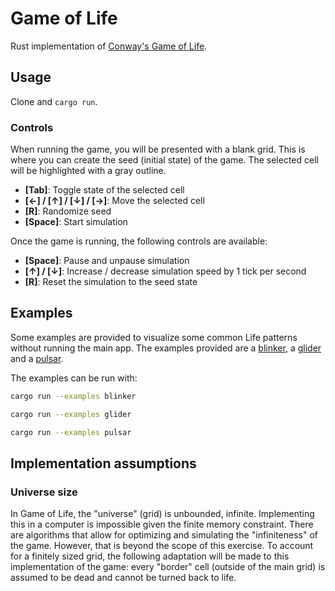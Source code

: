 # Game of Life

Rust implementation of [Conway's Game of Life](https://conwaylife.com/wiki/Conway%27s_Game_of_Life).

## Usage

Clone and `cargo run`.

### Controls

When running the game, you will be presented with a blank grid. This is where you can create the seed (initial state) of the game. The selected cell will be highlighted with a gray outline.

- **[Tab]**: Toggle state of the selected cell
- **[←] / [↑] / [↓] / [→]**: Move the selected cell
- **[R]**: Randomize seed
- **[Space]**: Start simulation

Once the game is running, the following controls are available:

- **[Space]**: Pause and unpause simulation
- **[↑] / [↓]**: Increase / decrease simulation speed by 1 tick per second
- **[R]**: Reset the simulation to the seed state


## Examples

Some examples are provided to visualize some common Life patterns without running the main app. The examples provided are a [blinker](https://conwaylife.com/wiki/Blinker), a [glider](https://conwaylife.com/wiki/Glider) and a [pulsar](https://conwaylife.com/wiki/Pulsar).

The examples can be run with:

```bash
cargo run --examples blinker
```

```bash
cargo run --examples glider
```

```bash
cargo run --examples pulsar
```


## Implementation assumptions

### Universe size

In Game of Life, the "universe" (grid) is unbounded, infinite. Implementing this in a computer is impossible given the finite memory constraint. There are algorithms that allow for optimizing and simulating the "infiniteness" of the game. However, that is beyond the scope of this exercise. To account for a finitely sized grid, the following adaptation will be made to this implementation of the game: every "border" cell (outside of the main grid) is assumed to be dead and cannot be turned back to life.
